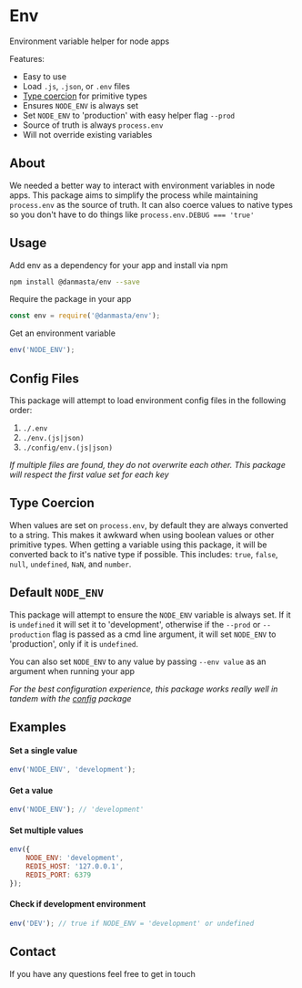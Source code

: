 # Env
Environment variable helper for node apps

Features:
* Easy to use
* Load `.js`, `.json`, or `.env` files
* [Type coercion](#type-coercion) for primitive types
* Ensures `NODE_ENV` is always set
* Set `NODE_ENV` to 'production' with easy helper flag `--prod`
* Source of truth is always `process.env`
* Will not override existing variables

## About
We needed a better way to interact with environment variables in node apps. This package aims to simplify the process while maintaining `process.env` as the source of truth. It can also coerce values to native types so you don't have to do things like `process.env.DEBUG === 'true'`

## Usage
Add env as a dependency for your app and install via npm
```bash
npm install @danmasta/env --save
```

Require the package in your app
```javascript
const env = require('@danmasta/env');
```

Get an environment variable
```javascript
env('NODE_ENV');
```

## Config Files
This package will attempt to load environment config files in the following order:
1. `./.env`
2. `./env.(js|json)`
3. `./config/env.(js|json)`

*If multiple files are found, they do not overwrite each other. This package will respect the first value set for each key*

## Type Coercion
When values are set on `process.env`, by default they are always converted to a string. This makes it awkward when using boolean values or other primitive types. When getting a variable using this package, it will be converted back to it's native type if possible. This includes: `true`, `false`, `null`, `undefined`, `NaN`, and `number`.

## Default `NODE_ENV`
This package will attempt to ensure the `NODE_ENV` variable is always set. If it is `undefined` it will set it to 'development', otherwise if the `--prod` or `--production` flag is passed as a cmd line argument, it will set `NODE_ENV` to 'production', only if it is `undefined`.

You can also set `NODE_ENV` to any value by passing `--env value` as an argument when running your app

*For the best configuration experience, this package works really well in tandem with the [config](https://github.com/danmasta/config) package*

## Examples
#### Set a single value
```javascript
env('NODE_ENV', 'development');
```

#### Get a value
```javascript
env('NODE_ENV'); // 'development'
```

#### Set multiple values
```javascript
env({
    NODE_ENV: 'development',
    REDIS_HOST: '127.0.0.1',
    REDIS_PORT: 6379
});
```

#### Check if development environment
```javascript
env('DEV'); // true if NODE_ENV = 'development' or undefined
```

## Contact
If you have any questions feel free to get in touch
